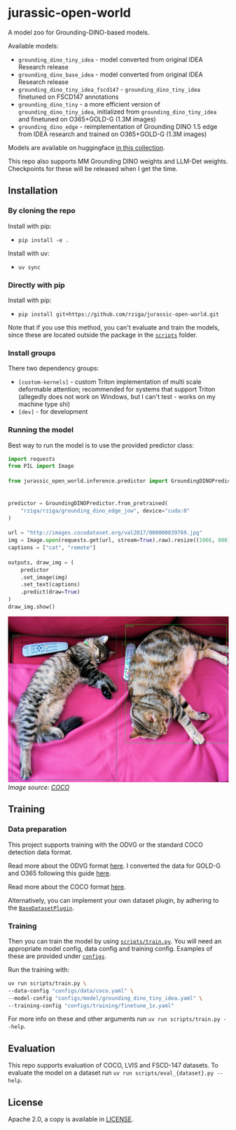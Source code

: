 # jurassic-open-world

A model zoo for Grounding-DINO-based models.

Available models:
* `grounding_dino_tiny_idea` - model converted from original IDEA Research release
* `grounding_dino_base_idea` - model converted from original IDEA Research release
* `grounding_dino_tiny_idea_fscd147` - `grounding_dino_tiny_idea` finetuned on FSCD147 annotations
* `grounding_dino_tiny` - a more efficient version of `grounding_dino_tiny_idea`, initialized from `grounding_dino_tiny_idea` and finetuned on O365+GOLD-G (1.3M images)
* `grounding_dino_edge` - reimplementation of Grounding DINO 1.5 edge from IDEA research and trained on O365+GOLD-G (1.3M images)

Models are available on huggingface [in this collection](https://huggingface.co/collections/rziga/jurassic-open-world-68e246f58a5f0071faf19e46).

This repo also supports MM Grounding DINO weights and LLM-Det weights. Checkpoints for these will be released when I get the time.


## Installation

### By cloning the repo

Install with pip:
* `pip install -e .`

Install with uv:
* `uv sync`

### Directly with pip

Install with pip:
* `pip install git+https://github.com/rziga/jurassic-open-world.git`

Note that if you use this method, you can't evaluate and train the models, since these are located outside the package in the [`scripts`](scripts) folder.

### Install groups

There two dependency groups:
* `[custom-kernels]` - custom Triton implementation of multi scale deformable attention; recommended for systems that support Triton (allegedly does not work on Windows, but I can't test - works on my machine type shi)
* `[dev]` - for development

### Running the model

Best way to run the model is to use the provided predictor class:

```py
import requests
from PIL import Image

from jurassic_open_world.inference.predictor import GroundingDINOPredictor


predictor = GroundingDINOPredictor.from_pretrained(
    "rziga/rziga/grounding_dino_edge_jow", device="cuda:0"
)

url = "http://images.cocodataset.org/val2017/000000039769.jpg"
img = Image.open(requests.get(url, stream=True).raw).resize((1066, 800))
captions = ["cat", "remote"]

outputs, draw_img = (
    predictor
    .set_image(img)
    .set_text(captions)
    .predict(draw=True)
)
draw_img.show()
```

![img](assets/images/coco_cats.png)
*Image source: [COCO](http://images.cocodataset.org/val2017/000000039769.jpg)*

## Training


### Data preparation

This project supports training with the ODVG or the standard COCO detection data format.

Read more about the ODVG format [here](https://github.com/longzw1997/Open-GroundingDino/blob/main/data_format.md). I converted the data for GOLD-G and O365 following this guide [here](https://github.com/open-mmlab/mmdetection/blob/main/configs/mm_grounding_dino/dataset_prepare.md).

Read more about the COCO format [here](https://roboflow.com/formats/coco-json).

Alternatively, you can implement your own dataset plugin, by adhering to the [`BaseDatasetPlugin`](src/jurassic_open_world/data/dataset_plugins/base.py).


### Training

Then you can train the model by using [`scripts/train.py`](scripts/train.py). You will need an appropriate model config, data config and training config. Examples of these are provided under [`configs`](configs).

Run the training with:
```sh
uv run scripts/train.py \
--data-config "configs/data/coco.yaml" \
--model-config "configs/model/grounding_dino_tiny_idea.yaml" \
--training-config "configs/training/finetune_1x.yaml"
```

For more info on these and other arguments run `uv run scripts/train.py --help`.

## Evaluation

This repo supports evaluation of COCO, LVIS and FSCD-147 datasets. To evaluate the model on a dataset run `uv run scripts/eval_{dataset}.py --help`.

## License

Apache 2.0, a copy is available in [LICENSE](LICENSE).
